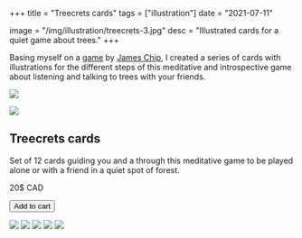 +++
title = "Treecrets cards"
tags = ["illustration"]
date = "2021-07-11"

image = "/img/illustration/treecrets-3.jpg"
desc = "Illustrated cards for a quiet game about trees."
+++

Basing myself on a [game](https://jameschip.io/games/treecrets.html) by [James Chip](https://jameschip.io/index.html), I created a series of cards with illustrations for the different steps of this meditative and introspective game about listening and talking to trees with your friends.

![](/img/illustration/treecrets-1.jpg)

<div class="product hidden">
<div class="image">
<img src="/img/illustration/treecrets-1.jpg"/>
</div>
<div class="desc">
<h2>Treecrets cards</h2>
<p class="product-desc">
  Set of 12 cards guiding you and a through this meditative game to be played alone or with a friend in a quiet spot of forest.
</p>
<p class="price">20$ CAD</p>
<button class="snipcart-add-item"
  data-item-id="treecrets-cards"
  data-item-price="20"
  data-item-url="https://ritualdust.com/works/illustration/treecrets"
  data-item-description="Set of 12 cards guiding you through the game"
  data-item-image="/img/illustration/treecrets-1.jpg"
  data-item-name="Treecrets Cards"
  data-item-weight="41"
  data-item-length="19"
  data-item-height="1"
  data-item-width="14">
  Add to cart
</button>
</div>
</div>

![](/img/illustration/treecrets-6.jpg)
![](/img/illustration/treecrets-2.jpg)
![](/img/illustration/treecrets-3.jpg)
![](/img/illustration/treecrets-4.jpg)
![](/img/illustration/treecrets-5.jpg)
